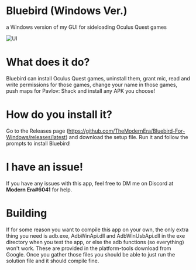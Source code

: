# Bluebird (Windows Ver.)
a Windows version of my GUI for sideloading Oculus Quest games

![UI](https://i.imgur.com/ZEfsAkH.png)

# What does it do?
Bluebird can install Oculus Quest games, uninstall them, grant mic, read and write permissions for those games, change your name in those games, push maps for Pavlov: Shack and install any APK you choose!

# How do you install it?
Go to the Releases page (https://github.com/TheModernEra/Bluebird-For-Windows/releases/latest) and download the setup file. Run it and follow the prompts to install Bluebird!

# I have an issue!
If you have any issues with this app, feel free to DM me on Discord at **Modern Era#6041** for help.

# Building
If for some reason you want to compile this app on your own, the only extra thing you need is adb.exe, AdbWinApi.dll and AdbWinUsbApi.dll in the exe directory when you test the app, or else the adb functions (so everything) won't work. These are provided in the platform-tools download from Google. Once you gather those files you should be able to just run the solution file and it should compile fine.
